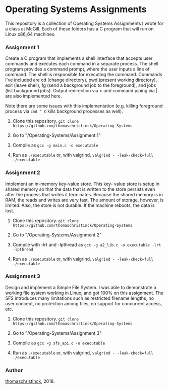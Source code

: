 # Operating Systems Assignments

This repository is a collection of Operating Systems Assignments I wrote for a class at McGill. Each of these folders has a C program that will run on Linux x86_64 machines. 

### Assignment 1

Create a C program that implements a shell interface that accepts user commands and executes each command in a separate process. The shell program provides a command prompt, where the user inputs a line of command. The shell is responsible for executing the command.
Commands I've included are cd (change directory), pwd (present working directory), exit (leave shell), fg (send a background job to the foreground), and jobs (list background jobs). Output redirection via > and command piping via | are also implemented here.

Note there are some issues with this implementation (e.g. killing foreground process via ```cmd ^ C``` kills background processes as well).

1. Clone this repository.
```git clone https://github.com/thomaschristinck/Operating-Systems```

2. Go to "/Operating-Systems/Assignment 1" 

3. Compile as ```gcc -g main.c -o executable```

4. Run as ```./executable``` or, with valgrind, ```valgrind - -leak-check=full ./executable```

### Assignment 2

Implement an in-memory key-value store. This key- value store is setup in shared memory so that the data that is written to the store persists even after the process that writes it terminates. Because the shared memory is in RAM, the reads and writes are very fast. The amount of storage, however, is limited. Also, the store is not durable. If the machine reboots, the data is lost.

1. Clone this repository.
```git clone https://github.com/thomaschristinck/Operating-Systems```

2. Go to "/Operating-Systems/Assignment 2" 

3. Compile with -lrt and -lpthread as ```gcc -g a2_lib.c -o executable -lrt -lpthread```

4. Run as ```./executable``` or, with valgrind, ```valgrind - -leak-check=full ./executable```

### Assignment 3 

Design and implement a Simple File System. I was able to demonstrate a working file system working in Linux, and got 100% on this assignment. The SFS introduces many limitations such as restricted filename lengths, no user concept, no protection among files, no support for concurrent access, etc.

1. Clone this repository.
```git clone https://github.com/thomaschristinck/Operating-Systems```

2. Go to "/Operating-Systems/Assignment 3" 

3. Compile as ```gcc -g sfs_api.c -o executable```

4. Run as ```./executable``` or, with valgrind, ```valgrind - -leak-check=full ./executable```

### Author

[thomaschristinck](https://github.com/thomaschristinck/), 2018.
